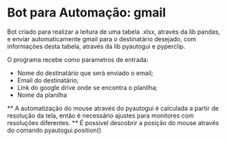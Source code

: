 # Bot para Automação: gmail

Bot criado para realizar a leitura de uma tabela .xlsx, através da lib pandas, e
enviar automaticamente gmail para o destinatário desejado, com informações desta 
tabela, através da lib pyautogui e pyperclip.

O programa recebe como parametros de entrada:

   - Nome do destinatário que será enviado o email;
   - Email do destinatário;
   - Link do google drive onde se encontra o planilha;
   - Nome da planilha
   
** A automatização do mouse através do pyautogui é calculada a partir de resolução
da tela, então é necessário ajustes para monitores com resoluções diferentes.
** É possivel descobrir a posição do mouse através do comando pyautogui.position()
  
